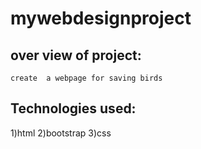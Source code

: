 # mywebdesignproject
## over view of project:
    create  a webpage for saving birds
## Technologies used:
1)html
2)bootstrap
3)css
